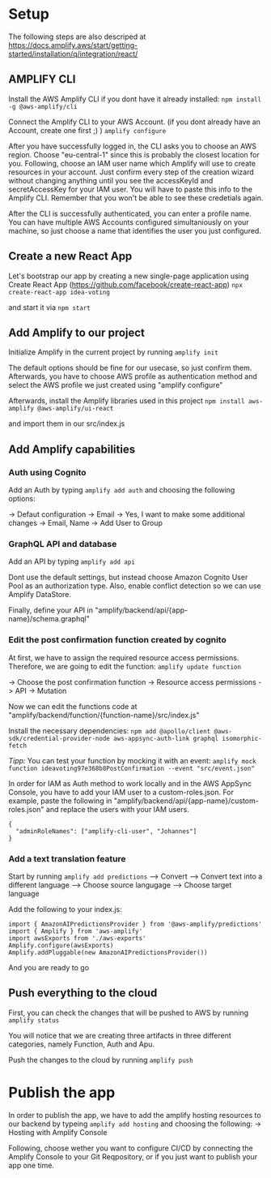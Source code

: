 # Setup

The following steps are also descriped at https://docs.amplify.aws/start/getting-started/installation/q/integration/react/

## AMPLIFY CLI

Install the AWS Amplify CLI if you dont have it already installed:
`npm install -g @aws-amplify/cli`

Connect the Amplify CLI to your AWS Account. (if you dont already have an Account, create one first ;) )
`amplify configure`

After you have successfully logged in, the CLI asks you to choose an AWS region. Choose "eu-central-1" since this is probably the closest location for you.
Following, choose an IAM user name which Amplify will use to create resources in your account. Just confirm every step of the creation wizard without changing anything until you see the accessKeyId and secretAccessKey for your IAM user. You will have to paste this info to the Amplify CLI. Remember that you won't be able to see these credetials again.

After the CLI is successfully authenticated, you can enter a profile name. You can have multiple AWS Accounts configured simultaniously on your machine, so just choose a name that identifies the user you just configured.

## Create a new React App

Let's bootstrap our app by creating a new single-page application using Create React App (https://github.com/facebook/create-react-app)
`npx create-react-app idea-voting`

and start it via
`npm start`

## Add Amplify to our project

Initialize Amplify in the current project by running
`amplify init`

The default options should be fine for our usecase, so just confirm them. Afterwards, you have to choose AWS profile as authentication method and select the AWS profile we just created using "amplify configure"

Afterwards, install the Amplify libraries used in this project
`npm install aws-amplify @aws-amplify/ui-react`

and import them in our src/index.js

## Add Amplify capabilities

### Auth using Cognito

Add an Auth by typing
`amplify add auth`
and choosing the following options:

-> Defaut configuration
-> Email
-> Yes, I want to make some additional changes
-> Email, Name
-> Add User to Group

### GraphQL API and database

Add an API by typing
`amplify add api`

Dont use the default settings, but instead choose Amazon Cognito User Pool as an authorization type.
Also, enable conflict detection so we can use Amplify DataStore.

Finally, define your API in "amplify/backend/api/{app-name}/schema.graphql"

### Edit the post confirmation function created by cognito

At first, we have to assign the required resource access permissions. Therefore, we are going to edit the function:
`amplify update function`

-> Choose the post confirmation function
-> Resource access permissions
-> API
-> Mutation

Now we can edit the functions code at "amplify/backend/function/{function-name}/src/index.js"

Install the necessary dependencies:
`npm add @apollo/client @aws-sdk/credential-provider-node aws-appsync-auth-link graphql isomorphic-fetch`

_Tipp:_
You can test your function by mocking it with an event:
`amplify mock function ideavoting97e368b8PostConfirmation --event "src/event.json"`

In order for IAM as Auth method to work locally and in the AWS AppSync Console, you have to add your IAM user to a custom-roles.json.
For example, paste the following in "amplify/backend/api/{app-name}/custom-roles.json" and replace the users with your IAM users.

```
{
  "adminRoleNames": ["amplify-cli-user", "Johannes"]
}
```

### Add a text translation feature

Start by running `amplify add predictions`
--> Convert
--> Convert text into a different language
--> Choose source langugage
--> Choose target language

Add the following to your index.js:

```
import { AmazonAIPredictionsProvider } from '@aws-amplify/predictions'
import { Amplify } from 'aws-amplify'
import awsExports from './aws-exports'
Amplify.configure(awsExports)
Amplify.addPluggable(new AmazonAIPredictionsProvider())
```

And you are ready to go

## Push everything to the cloud

First, you can check the changes that will be pushed to AWS by running
`amplify status`

You will notice that we are creating three artifacts in three different categories, namely Function, Auth and Apu.

Push the changes to the cloud by running
`amplify push`

# Publish the app

In order to publish the app, we have to add the amplify hosting resources to our backend by typeing `amplify add hosting` and choosing the following:
-> Hosting with Amplify Console

Following, choose wether you want to configure CI/CD by connecting the Amplify Console to your Git Reqpository, or if you just want to publish your app one time.
